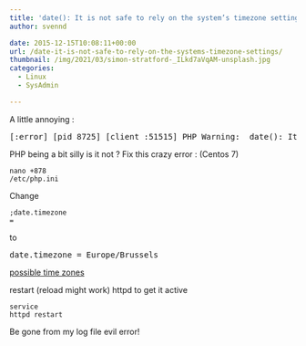 ```yaml
---
title: 'date(): It is not safe to rely on the system’s timezone settings.'
author: svennd

date: 2015-12-15T10:08:11+00:00
url: /date-it-is-not-safe-to-rely-on-the-systems-timezone-settings/
thumbnail: /img/2021/03/simon-stratford-_ILkd7aVqAM-unsplash.jpg
categories:
  - Linux
  - SysAdmin

---
```

A little annoying : 

<pre>[:error] [pid 8725] [client :51515] PHP Warning:  date(): It is not safe to rely on the system's timezone settings. You are *required* to use the date.timezone setting or the date_default_timezone_set() function. In case you used any of those methods and you are still getting this warning, you most likely misspelled the timezone identifier. We selected the timezone 'UTC' for now, but please set date.timezone to select your timezone. in on line 29, referer:</pre>

PHP being a bit silly is it not ? Fix this crazy error : (Centos 7)

<code class="EnlighterJSRAW" data-enlighter-language="null">nano +878 /etc/php.ini</code>

Change

<code class="EnlighterJSRAW" data-enlighter-language="null">;date.timezone = </code>

to

<pre class="EnlighterJSRAW" data-enlighter-linenumbers="false">date.timezone = Europe/Brussels</pre>

[possible time zones][1]

restart (reload might work) httpd to get it active

<code class="EnlighterJSRAW" data-enlighter-language="null">service httpd restart</code>

Be gone from my log file evil error!

 [1]: http://php.net/manual/en/timezones.php